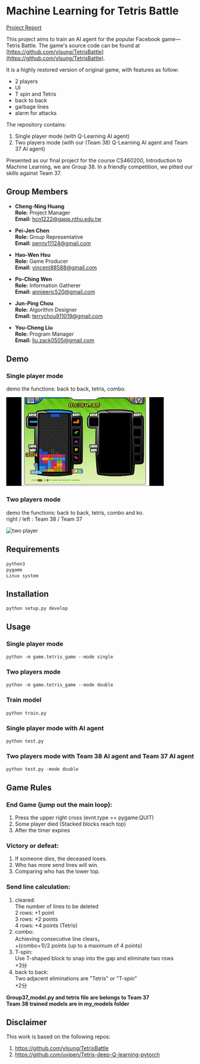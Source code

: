 # Machine Learning for Tetris Battle

[Project Report](./Team38%20report.pdf)

This project aims to train an AI agent for the popular Facebook game—Tetris Battle. The game's source code can be found at [https://github.com/ylsung/TetrisBattle](https://github.com/ylsung/TetrisBattle).

It is a highly restored version of original game, with features as follow: <br/>
- 2 players <br/>
- UI  <br/>
- T spin and Tetris <br/>
- back to back <br/>
- garbage lines <br/>
- alarm for attacks <br/>

The repository contains:

1. Single player mode (with Q-Learning AI agent)
2. Two players mode (with our (Team 38) Q-Learning AI agent and Team 37 AI agent)

Presented as our final project for the course CS460200, Introduction to Machine Learning, we are Group 38. In a friendly competition, we pitted our skills against Team 37.

## Group Members

- **Cheng-Ning Huang**  
  **Role:** Project Manager  
  **Email:** hcn1222@gapp.nthu.edu.tw  

- **Pei-Jen Chen**  
  **Role:** Group Representative  
  **Email:** penny11124@gmail.com  

- **Hao-Wen Hsu**  
  **Role:** Game Producer  
  **Email:** vincent88588@gmail.com  

- **Po-Ching Wen**  
  **Role:** Information Gatherer  
  **Email:** annieeric520@gmail.com  

- **Jun-Ping Chou**  
  **Role:** Algorithm Designer  
  **Email:** terrychou911019@gmail.com  

- **You-Cheng Liu**  
  **Role:** Program Manager  
  **Email:** liu.zack0505@gmail.com  

## **Demo**

### Single player mode

demo the functions: back to back, tetris, combo.

![single player](imgs/single_demo.gif)

### Two players mode

demo the functions: back to back, tetris, combo and ko. <br/>
right / left : Team 38 / Team 37

![two player](imgs/double_demo.gif)

## **Requirements**
```
python3 
pygame 
Linux system 
```

## **Installation**
```
python setup.py develop
```

## **Usage**

### Single player mode

```
python -m game.tetris_game --mode single
```

### Two players mode

```
python -m game.tetris_game --mode double
```
### Train model

```
python train.py
```

### Single player mode with AI agent
```
python test.py
```

### Two players mode with Team 38 AI agent and Team 37 AI agent
```
python test.py -mode double
```

## **Game Rules**

### End Game (jump out the main loop): <br/>

1. Press the upper right cross (evnt.type == pygame.QUIT) <br/>
2. Some player died (Stacked blocks reach top) <br/>
3. After the timer expires <br/>
### Victory or defeat: <br/>

1. If someone dies, the deceased loses. <br/>
2. Who has more send lines will win. <br/>
3. Comparing who has the lower top. <br/>
### Send line calculation: <br/>

1. cleared: <br/>
The number of lines to be deleted <br/>
2 rows: +1 point <br/>
3 rows: +2 points <br/>
4 rows: +4 points (Tetris) <br/>
2. combo: <br/>
Achieving consecutive line clears， <br/>
+(combo+1)/2 points (up to a maximum of 4 points) <br/>
3. T-spin: <br/>
Use T-shaped block to snap into the gap and eliminate two rows <br/>
+3分 <br/>
4. back to back: <br/>
Two adjacent eliminations are "Tetris" or "T-spin" <br/>
+2分 <br/>

**Group37_model.py and tetris file are belongs to Team 37**<br/>
**Team 38 trained models are in my_models folder**


## **Disclaimer**

This work is based on the following repos: <br/>
1. https://github.com/ylsung/TetrisBattle
2. https://github.com/uvipen/Tetris-deep-Q-learning-pytorch
